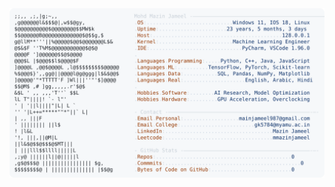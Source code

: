 <picture>
  <source srcset="https://raw.githubusercontent.com/mmazinjameel/mmazinjameel/main/dark_mode.svg?v=1744135992" media="(prefers-color-scheme: dark)">
  <img src="https://raw.githubusercontent.com/mmazinjameel/mmazinjameel/main/light_mode.svg?v=1744135992">
</picture>
